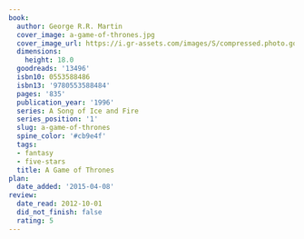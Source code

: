 ```yaml
---
book:
  author: George R.R. Martin
  cover_image: a-game-of-thrones.jpg
  cover_image_url: https://i.gr-assets.com/images/S/compressed.photo.goodreads.com/books/1562726234l/13496._SY160_.jpg
  dimensions:
    height: 18.0
  goodreads: '13496'
  isbn10: 0553588486
  isbn13: '9780553588484'
  pages: '835'
  publication_year: '1996'
  series: A Song of Ice and Fire
  series_position: '1'
  slug: a-game-of-thrones
  spine_color: '#cb9e4f'
  tags:
  - fantasy
  - five-stars
  title: A Game of Thrones
plan:
  date_added: '2015-04-08'
review:
  date_read: 2012-10-01
  did_not_finish: false
  rating: 5
---
```

